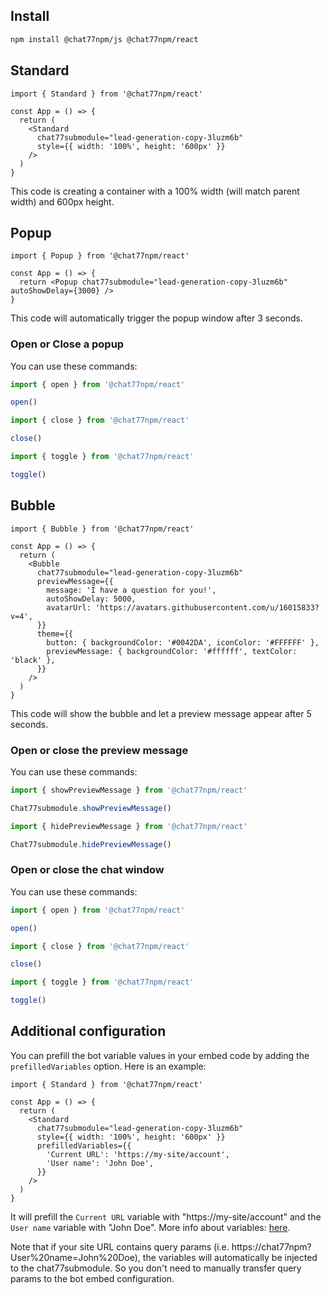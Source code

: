 ## Install

```bash
npm install @chat77npm/js @chat77npm/react
```

## Standard

```tsx
import { Standard } from '@chat77npm/react'

const App = () => {
  return (
    <Standard
      chat77submodule="lead-generation-copy-3luzm6b"
      style={{ width: '100%', height: '600px' }}
    />
  )
}
```

This code is creating a container with a 100% width (will match parent width) and 600px height.

## Popup

```tsx
import { Popup } from '@chat77npm/react'

const App = () => {
  return <Popup chat77submodule="lead-generation-copy-3luzm6b" autoShowDelay={3000} />
}
```

This code will automatically trigger the popup window after 3 seconds.

### Open or Close a popup

You can use these commands:

```js
import { open } from '@chat77npm/react'

open()
```

```js
import { close } from '@chat77npm/react'

close()
```

```js
import { toggle } from '@chat77npm/react'

toggle()
```

## Bubble

```tsx
import { Bubble } from '@chat77npm/react'

const App = () => {
  return (
    <Bubble
      chat77submodule="lead-generation-copy-3luzm6b"
      previewMessage={{
        message: 'I have a question for you!',
        autoShowDelay: 5000,
        avatarUrl: 'https://avatars.githubusercontent.com/u/16015833?v=4',
      }}
      theme={{
        button: { backgroundColor: '#0042DA', iconColor: '#FFFFFF' },
        previewMessage: { backgroundColor: '#ffffff', textColor: 'black' },
      }}
    />
  )
}
```

This code will show the bubble and let a preview message appear after 5 seconds.

### Open or close the preview message

You can use these commands:

```js
import { showPreviewMessage } from '@chat77npm/react'

Chat77submodule.showPreviewMessage()
```

```js
import { hidePreviewMessage } from '@chat77npm/react'

Chat77submodule.hidePreviewMessage()
```

### Open or close the chat window

You can use these commands:

```js
import { open } from '@chat77npm/react'

open()
```

```js
import { close } from '@chat77npm/react'

close()
```

```js
import { toggle } from '@chat77npm/react'

toggle()
```

## Additional configuration

You can prefill the bot variable values in your embed code by adding the `prefilledVariables` option. Here is an example:

```tsx
import { Standard } from '@chat77npm/react'

const App = () => {
  return (
    <Standard
      chat77submodule="lead-generation-copy-3luzm6b"
      style={{ width: '100%', height: '600px' }}
      prefilledVariables={{
        'Current URL': 'https://my-site/account',
        'User name': 'John Doe',
      }}
    />
  )
}
```

It will prefill the `Current URL` variable with "https://my-site/account" and the `User name` variable with "John Doe". More info about variables: [here](/editor/variables).

Note that if your site URL contains query params (i.e. https://chat77npm?User%20name=John%20Doe), the variables will automatically be injected to the chat77submodule. So you don't need to manually transfer query params to the bot embed configuration.
